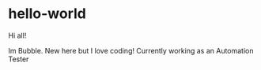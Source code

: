 # hello-world

Hi all!

Im Bubble. New here but I love coding!
Currently working as an Automation Tester
